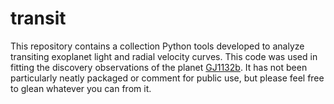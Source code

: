 # transit
This repository contains a collection Python tools developed to
analyze transiting exoplanet light and radial velocity curves.
This code was used in fitting the discovery observations of the
planet [GJ1132b](http://dx.doi.org/10.1038/nature15762). It has
not been particularly neatly packaged or comment for public use,
but please feel free to glean whatever you can from it.
